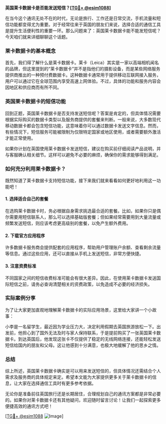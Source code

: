 **英国莱卡数据卡是否能发送短信？[[TG💪+ @esim1088](https://t.me/s/esim1088)]**

在当今这个通讯无处不在的时代，无论是旅行、工作还是日常交流，手机流量和短信功能都变得尤为重要。对于经常往来于英国的朋友们来说，选择合适的通信工具是提升生活便利性的重要一环。那么问题来了：英国莱卡数据卡能不能发短信呢？今天咱们就来详细聊聊这个话题。

### 莱卡数据卡的基本概念

首先，我们得了解什么是莱卡数据卡。莱卡（Leica）其实是一家以高端相机闻名的品牌，但这里提到的“莱卡数据卡”并不是指他们的摄影设备，而是某些网络服务提供商推出的一种预付费数据卡。这种数据卡通常用于提供移动互联网接入服务，用户可以通过它在全球范围内享受高速上网体验。不过，具体的功能和服务内容会因地区和供应商而有所不同。

### 英国莱卡数据卡的短信功能

回到正题，英国莱卡数据卡是否支持发送短信呢？答案是肯定的，但具体情况需要根据实际购买的数据卡类型以及服务商提供的套餐来判断。一般来说，大多数现代移动数据卡都会包含短信功能，这意味着你可以通过数据卡发送文字信息。然而，有些情况下，短信服务可能被限制为仅限特定国家或地区使用，或者需要额外激活才能正常使用。

如果你计划在英国使用莱卡数据卡发送短信，建议在购买前仔细阅读产品说明，并与客服确认相关细节。这样可以避免不必要的麻烦，确保你的需求能够得到满足。

### 如何充分利用莱卡数据卡？

既然知道了莱卡数据卡支持短信功能，接下来我们就来看看如何更好地利用这一功能吧！

#### 1. **选择适合自己的套餐**
   在选购莱卡数据卡时，务必根据自身需求挑选最合适的套餐。比如，如果你只是偶尔需要用短信联系人，那么可以选择基础版套餐；但如果经常需要用到大量流量或频繁发送短信，则应该考虑更高级别的套餐，以免产生额外费用。

#### 2. **下载官方应用程序**
   许多数据卡服务商会提供配套的应用程序，帮助用户管理账户余额、查看剩余流量等信息。通过这些应用，还可以直接从手机上发送短信，非常方便快捷。

#### 3. **注意资费标准**
   不同国家之间的短信收费标准可能会有很大差异。因此，在使用莱卡数据卡发送国际短信之前，请务必查询清楚相关的资费政策，以免造成不必要的经济损失。

### 实际案例分享

为了让大家更加直观地理解莱卡数据卡的实际应用场景，这里给大家讲一个小故事：

小李是一名留学生，最近因为学业压力大，决定利用假期去英国旅游放松一下。出发前，他担心到了国外无法及时与家人保持联系，于是提前购买了一张英国莱卡数据卡。到达英国后，他发现这张卡不仅提供了稳定的无线网络连接，还能轻松发送短信给国内的朋友和父母。这让他感到十分满意，也极大地缓解了他的思乡之情。

### 总结

综上所述，英国莱卡数据卡确实是可以用来发送短信的，但具体情况还需结合个人需求及服务商的具体规定来定。希望本文能为大家提供更多关于莱卡数据卡的信息，让大家在选择通信工具时有更多参考依据。

无论你是准备前往英国旅行还是长期居住，合理规划自己的通讯方案都是非常必要的。如果你对莱卡数据卡还有其他疑问，欢迎随时留言讨论！让我们一起探索更多便捷高效的通讯方式吧！

[[TG💪+ @esim1088](https://t.me/s/esim1088) ![Image](https://i.postimg.cc/4NQfJmqS/Snipaste-2025-05-13-00-14-12.png)]